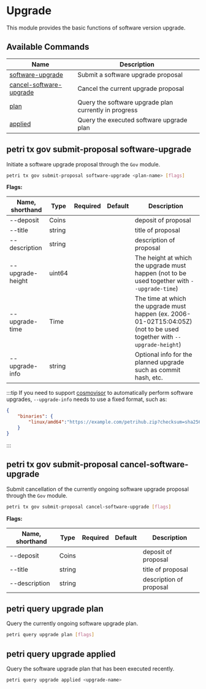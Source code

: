 # Upgrade

This module provides the basic functions of software version upgrade.

## Available Commands

| Name                                                                            | Description                                           |
| ------------------------------------------------------------------------------- | ----------------------------------------------------- |
| [software-upgrade](#petri-tx-gov-submit-proposal-software-upgrade)               | Submit a software upgrade proposal                    |
| [cancel-software-upgrade](#petri-tx-gov-submit-proposal-cancel-software-upgrade) | Cancel the current upgrade proposal                   |
| [plan](#petri-query-upgrade-plan)                                                | Query the software upgrade plan currently in progress |
| [applied](#petri-query-upgrade-applied)                                          | Query the executed software upgrade plan              |

## petri tx gov submit-proposal software-upgrade

Initiate a software upgrade proposal through the `Gov` module.

```bash
petri tx gov submit-proposal software-upgrade <plan-name> [flags]
```

**Flags:**

| Name, shorthand  | Type   | Required | Default | Description                                                                                                            |
| ---------------- | ------ | -------- | ------- | ---------------------------------------------------------------------------------------------------------------------- |
| --deposit        | Coins  |          |         | deposit of proposal                                                                                                    |
| --title          | string |          |         | title of proposal                                                                                                      |
| --description    | string |          |         | description of proposal                                                                                                |
| --upgrade-height | uint64 |          |         | The height at which the upgrade must happen (not to be used together with `--upgrade-time`)                            |
| --upgrade-time   | Time   |          |         | The time at which the upgrade must happen (ex. 2006-01-02T15:04:05Z) (not to be used together with `--upgrade-height`) |
| --upgrade-info   | string |          |         | Optional info for the planned upgrade such as commit hash, etc.                                                        |

:::tip
If you need to support [cosmovisor](#https://github.com/cosmos/cosmos-sdk/tree/master/cosmovisor) to automatically perform software upgrades, `--upgrade-info` needs to use a fixed format, such as:

```json
{
    "binaries": {
        "linux/amd64":"https://example.com/petrihub.zip?checksum=sha256:aec070645fe53ee3b3763059376134f058cc337247c978add178b6ccdfb0019f"
    }
}
```

:::

## petri tx gov submit-proposal cancel-software-upgrade

Submit cancellation of the currently ongoing software upgrade proposal through the `Gov` module.

```bash
petri tx gov submit-proposal cancel-software-upgrade [flags]
```

**Flags:**

| Name, shorthand | Type   | Required | Default | Description             |
| --------------- | ------ | -------- | ------- | ----------------------- |
| --deposit       | Coins  |          |         | deposit of proposal     |
| --title         | string |          |         | title of proposal       |
| --description   | string |          |         | description of proposal |

## petri query upgrade plan

Query the currently ongoing software upgrade plan.

```bash
petri query upgrade plan [flags]
```

## petri query upgrade applied

Query the software upgrade plan that has been executed recently.

```bash
petri query upgrade applied <upgrade-name>
```
